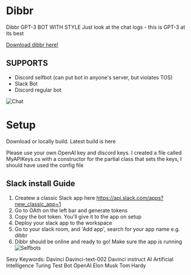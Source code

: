 # Dibbr
Dibbr GPT-3 BOT WITH STYLE
Just look at the chat logs - this is GPT-3 at its best

[Download dibbr here!](https://github.com/thehemi/Dibbr/blob/master/Dibbr-x86.zip)

## SUPPORTS
 * Discord selfbot (can put bot in anyone's server, but violates TOS)
 * Slack Bot
 * Discord regular bot
 
![Chat](https://i.imgur.com/E2qjTw3.png)

# Setup

Download or locally build. Latest build is here

Please use your own OpenAI key and discord keys. I created a file called MyAPIKeys.cs with a constructor for the partial class that sets the keys, I should have used the config file

## Slack install Guide
1. Createw a classic Slack app here https://api.slack.com/apps?new_classic_app=1
2. Go to OAth on the left bar and generate tokens
3. Copy the bot token. You'll give it to the app on setup 
4. Deploy your slack app to the workspace
5. Go to your slack room, and 'Add app', search for your app name e.g. dibbr
6. Dibbr should be online and ready to go! Make sure the app is running
![Selfbots](https://i.imgur.com/2mvBVVC.png)


Sexy Keywords: Davinci Davinci-text-002 Davinci instruct AI Artificial Intelligence Turing Test Bot OpenAI Elon Musk Tom Hardy
